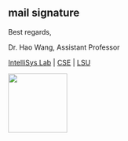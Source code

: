 ## mail signature




Best regards,

Dr. Hao Wang, Assistant Professor

[IntelliSys Lab](https://www.haow.ca/) | [CSE](https://www.lsu.edu/eng/cse/) | [LSU](https://www.lsu.edu/)

<img src="http://www.haow.ca/mail-signature/imgs/logo-dark.png" width="120px"/>
